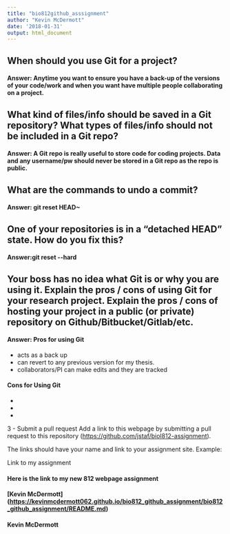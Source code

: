 ```yaml
---
title: "bio812github_asssignment"
author: "Kevin McDermott"
date: '2018-01-31'
output: html_document
---
```




## When should you use Git for a project?

#### Answer: Anytime you want to ensure you have a back-up of the versions of your code/work and when you want have multiple people collaborating on a project.




## What kind of files/info should be saved in a Git repository? What types of files/info should not be included in a Git repo?

#### Answer: A Git repo is really useful to store code for coding projects. Data and any username/pw should never be stored in a Git repo as the repo is public.



## What are the commands to undo a commit?

#### Answer: git reset HEAD~
   


## One of your repositories is in a “detached HEAD” state. How do you fix this?

#### Answer:git reset --hard



## Your boss has no idea what Git is or why you are using it. Explain the pros / cons of using Git for your research project. Explain the pros / cons of hosting your project in a public (or private) repository on Github/Bitbucket/Gitlab/etc.

#### Answer: Pros for using Git

* acts as a back up
* can revert to any previous version for my thesis.
* collaborators/PI  can make edits and they are tracked

#### Cons for Using Git
*
*
*





3 - Submit a pull request
Add a link to this webpage by submitting a pull request to this repository (https://github.com/jstaf/biol812-assignment).


The links should have your name and link to your assignment site. Example:



Link to my assignment



#### Here is the link to my new 812 webpage assignment
#### [Kevin McDermott] (https://kevinmcdermott062.github.io/bio812_github_assignment/bio812_github_assignment/README.md)
#### Kevin McDermott


